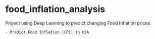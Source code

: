 # food_inflation_analysis
Project using Deep Learning to predict changing Food Inflation prices


    - Predict Food Inflation (CPI) in USA
